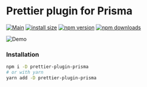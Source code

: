 # Prettier plugin for Prisma

[![Main](https://github.com/umidbekk/prettier-plugin-prisma/actions/workflows/main.yml/badge.svg)](https://github.com/umidbekk/prettier-plugin-prisma/actions/workflows/main.yml)
[![install size](https://packagephobia.com/badge?p=prettier-plugin-prisma)](https://packagephobia.com/result?p=prettier-plugin-prisma)
[![npm version](https://img.shields.io/npm/v/prettier-plugin-prisma.svg)](https://www.npmjs.com/package/prettier-plugin-prisma)
[![npm downloads](https://img.shields.io/npm/dm/prettier-plugin-prisma.svg)](https://www.npmjs.com/package/prettier-plugin-prisma)

![Demo](demo.gif)

### Installation

```bash
npm i -D prettier-plugin-prisma
# or with yarn
yarn add -D prettier-plugin-prisma
```
